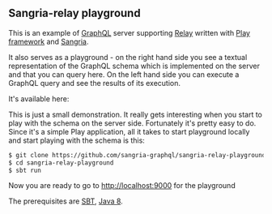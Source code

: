 ## Sangria-relay playground

This is an example of [GraphQL](https://facebook.github.io/graphql) server supporting [Relay](https://facebook.github.io/relay/) written with [Play framework](https://www.playframework.com) and [Sangria](https://sangria-graphql.github.io/).

It also serves as a playground - on the right hand side you see a textual representation of the GraphQL
schema which is implemented on the server and that you can query here. On the left hand side
you can execute a GraphQL query and see the results of its execution.

It's available here:

This is just a small demonstration. It really gets interesting when you start to play with the schema on the server side. Fortunately it's pretty easy to do. Since it's a simple Play application, all it takes to start playground locally and start playing with the schema is this:

```bash
$ git clone https://github.com/sangria-graphql/sangria-relay-playground.git
$ cd sangria-relay-playground
$ sbt run
```

Now you are ready to go to [http://localhost:9000](http://localhost:9000) for the playground

The prerequisites are [SBT](http://www.scala-sbt.org/download.html), [Java 8](https://www.oracle.com/java/technologies/javase/javase-jdk8-downloads.html).
